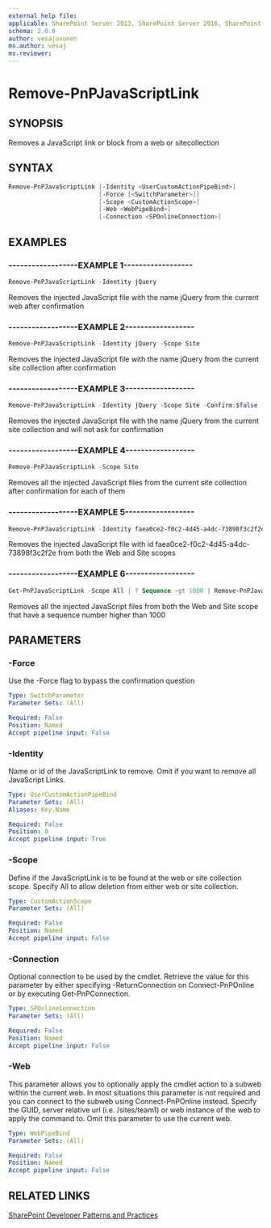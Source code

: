 ```yaml
---
external help file:
applicable: SharePoint Server 2013, SharePoint Server 2016, SharePoint Server 2019, SharePoint Online
schema: 2.0.0
author: vesajuvonen
ms.author: vesaj
ms.reviewer:
---
```

# Remove-PnPJavaScriptLink

## SYNOPSIS
Removes a JavaScript link or block from a web or sitecollection

## SYNTAX 

```powershell
Remove-PnPJavaScriptLink [-Identity <UserCustomActionPipeBind>]
                         [-Force [<SwitchParameter>]]
                         [-Scope <CustomActionScope>]
                         [-Web <WebPipeBind>]
                         [-Connection <SPOnlineConnection>]
```

## EXAMPLES

### ------------------EXAMPLE 1------------------
```powershell
Remove-PnPJavaScriptLink -Identity jQuery
```

Removes the injected JavaScript file with the name jQuery from the current web after confirmation

### ------------------EXAMPLE 2------------------
```powershell
Remove-PnPJavaScriptLink -Identity jQuery -Scope Site
```

Removes the injected JavaScript file with the name jQuery from the current site collection after confirmation

### ------------------EXAMPLE 3------------------
```powershell
Remove-PnPJavaScriptLink -Identity jQuery -Scope Site -Confirm:$false
```

Removes the injected JavaScript file with the name jQuery from the current site collection and will not ask for confirmation

### ------------------EXAMPLE 4------------------
```powershell
Remove-PnPJavaScriptLink -Scope Site
```

Removes all the injected JavaScript files from the current site collection after confirmation for each of them

### ------------------EXAMPLE 5------------------
```powershell
Remove-PnPJavaScriptLink -Identity faea0ce2-f0c2-4d45-a4dc-73898f3c2f2e -Scope All
```

Removes the injected JavaScript file with id faea0ce2-f0c2-4d45-a4dc-73898f3c2f2e from both the Web and Site scopes

### ------------------EXAMPLE 6------------------
```powershell
Get-PnPJavaScriptLink -Scope All | ? Sequence -gt 1000 | Remove-PnPJavaScriptLink
```

Removes all the injected JavaScript files from both the Web and Site scope that have a sequence number higher than 1000

## PARAMETERS

### -Force
Use the -Force flag to bypass the confirmation question

```yaml
Type: SwitchParameter
Parameter Sets: (All)

Required: False
Position: Named
Accept pipeline input: False
```

### -Identity
Name or id of the JavaScriptLink to remove. Omit if you want to remove all JavaScript Links.

```yaml
Type: UserCustomActionPipeBind
Parameter Sets: (All)
Aliases: Key,Name

Required: False
Position: 0
Accept pipeline input: True
```

### -Scope
Define if the JavaScriptLink is to be found at the web or site collection scope. Specify All to allow deletion from either web or site collection.

```yaml
Type: CustomActionScope
Parameter Sets: (All)

Required: False
Position: Named
Accept pipeline input: False
```

### -Connection
Optional connection to be used by the cmdlet. Retrieve the value for this parameter by either specifying -ReturnConnection on Connect-PnPOnline or by executing Get-PnPConnection.

```yaml
Type: SPOnlineConnection
Parameter Sets: (All)

Required: False
Position: Named
Accept pipeline input: False
```

### -Web
This parameter allows you to optionally apply the cmdlet action to a subweb within the current web. In most situations this parameter is not required and you can connect to the subweb using Connect-PnPOnline instead. Specify the GUID, server relative url (i.e. /sites/team1) or web instance of the web to apply the command to. Omit this parameter to use the current web.

```yaml
Type: WebPipeBind
Parameter Sets: (All)

Required: False
Position: Named
Accept pipeline input: False
```

## RELATED LINKS

[SharePoint Developer Patterns and Practices](https://aka.ms/sppnp)
